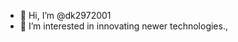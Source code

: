 - 👋 Hi, I’m @dk2972001
- 👀 I’m interested in innovating newer technologies., 

<!---
dk2972001/dk2972001 is a ✨ special ✨ repository because its `README.md` (this file) appears on your GitHub profile.
You can click the Preview link to take a look at your changes.
--->
